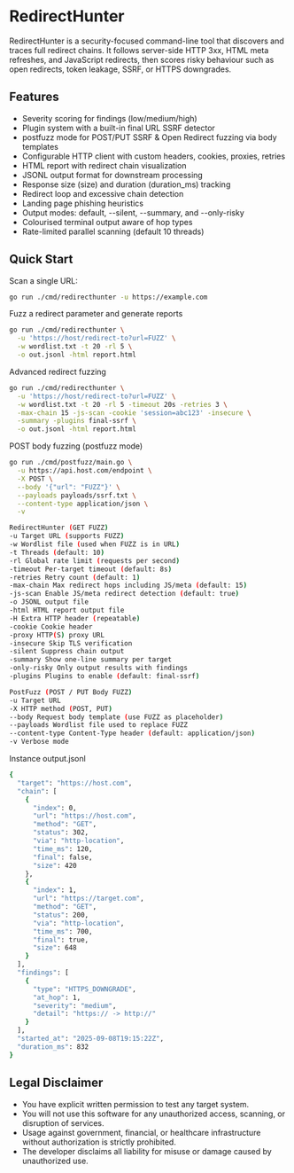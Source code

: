# RedirectHunter

RedirectHunter is a security-focused command-line tool that discovers and traces full redirect chains. It follows server-side HTTP 3xx, HTML meta refreshes, and JavaScript redirects, then scores risky behaviour such as open redirects, token leakage, SSRF, or HTTPS downgrades.

## Features

- Severity scoring for findings (low/medium/high)
- Plugin system with a built-in final URL SSRF detector
- postfuzz mode for POST/PUT SSRF & Open Redirect fuzzing via body templates
- Configurable HTTP client with custom headers, cookies, proxies, retries
- HTML report with redirect chain visualization
- JSONL output format for downstream processing
- Response size (size) and duration (duration_ms) tracking
- Redirect loop and excessive chain detection
- Landing page phishing heuristics
- Output modes: default, --silent, --summary, and --only-risky
- Colourised terminal output aware of hop types
- Rate-limited parallel scanning (default 10 threads)

## Quick Start

Scan a single URL:

```bash
go run ./cmd/redirecthunter -u https://example.com
```

Fuzz a redirect parameter and generate reports

```bash
go run ./cmd/redirecthunter \
  -u 'https://host/redirect-to?url=FUZZ' \
  -w wordlist.txt -t 20 -rl 5 \
  -o out.jsonl -html report.html
```

Advanced redirect fuzzing
```bash
go run ./cmd/redirecthunter \
  -u 'https://host/redirect-to?url=FUZZ' \
  -w wordlist.txt -t 20 -rl 5 -timeout 20s -retries 3 \
  -max-chain 15 -js-scan -cookie 'session=abc123' -insecure \
  -summary -plugins final-ssrf \
  -o out.jsonl -html report.html
```

POST body fuzzing (postfuzz mode)
```bash
go run ./cmd/postfuzz/main.go \
  -u https://api.host.com/endpoint \
  -X POST \
  --body '{"url": "FUZZ"}' \
  --payloads payloads/ssrf.txt \
  --content-type application/json \
  -v
```


```bash
RedirectHunter (GET FUZZ)
-u Target URL (supports FUZZ)
-w Wordlist file (used when FUZZ is in URL)
-t Threads (default: 10)
-rl Global rate limit (requests per second)
-timeout Per-target timeout (default: 8s)
-retries Retry count (default: 1)
-max-chain Max redirect hops including JS/meta (default: 15)
-js-scan Enable JS/meta redirect detection (default: true)
-o JSONL output file
-html HTML report output file
-H Extra HTTP header (repeatable)
-cookie Cookie header
-proxy HTTP(S) proxy URL
-insecure Skip TLS verification
-silent Suppress chain output
-summary Show one-line summary per target
-only-risky Only output results with findings
-plugins Plugins to enable (default: final-ssrf)
```

```bash
PostFuzz (POST / PUT Body FUZZ)
-u Target URL
-X HTTP method (POST, PUT)
--body Request body template (use FUZZ as placeholder)
--payloads Wordlist file used to replace FUZZ
--content-type Content-Type header (default: application/json)
-v Verbose mode
```

Instance output.jsonl
```bash
{
  "target": "https://host.com",
  "chain": [
    {
      "index": 0,
      "url": "https://host.com",
      "method": "GET",
      "status": 302,
      "via": "http-location",
      "time_ms": 120,
      "final": false,
      "size": 420
    },
    {
      "index": 1,
      "url": "https://target.com",
      "method": "GET",
      "status": 200,
      "via": "http-location",
      "time_ms": 700,
      "final": true,
      "size": 648
    }
  ],
  "findings": [
    {
      "type": "HTTPS_DOWNGRADE",
      "at_hop": 1,
      "severity": "medium",
      "detail": "https:// -> http://"
    }
  ],
  "started_at": "2025-09-08T19:15:22Z",
  "duration_ms": 832
}

```
## Legal Disclaimer
- You have explicit written permission to test any target system.
- You will not use this software for any unauthorized access, scanning, or disruption of services.
- Usage against government, financial, or healthcare infrastructure without authorization is strictly prohibited.
- The developer disclaims all liability for misuse or damage caused by unauthorized use.


